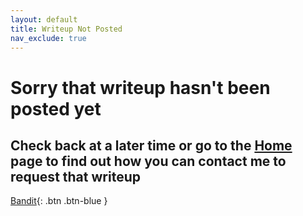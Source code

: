 ```yaml
---
layout: default
title: Writeup Not Posted 
nav_exclude: true
---
```


# Sorry that writeup hasn't been posted yet

## Check back at a later time or go to the [Home](https://twinston-66.github.io/HackThePlanet/) page to find out how you can contact me to request that writeup

[Bandit](https://twinston-66.github.io/HackThePlanet/Wargames/OverTheWire/Bandit/){: .btn .btn-blue }